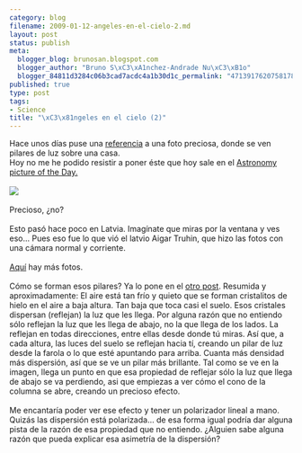 ```yaml
--- 
category: blog
filename: 2009-01-12-angeles-en-el-cielo-2.md
layout: post
status: publish
meta: 
  blogger_blog: brunosan.blogspot.com
  blogger_author: "Bruno S\xC3\xA1nchez-Andrade Nu\xC3\xB1o"
  blogger_84811d3284c06b3cad7acdc4a1b30d1c_permalink: "4713917620758178131"
published: true
type: post
tags: 
- Science
title: "\xC3\x81ngeles en el cielo (2)"
---
```

Hace unos días puse una <a href="http://brunosan.blogspot.com/2008/12/ngeles-en-el-cielo.html">referencia</a> a una foto preciosa, donde se ven pilares de luz sobre una casa.<br />Hoy no me he podido resistir a poner éste que hoy sale en el <a href="http://apod.nasa.gov/apod/ap090112.html">Astronomy picture of the Day.</a><br /><br /><a href="http://nasonurb.files.wordpress.com/2009/01/icepillar_truhin1.jpg"><img src="http://nasonurb.files.wordpress.com/2009/01/icepillar_truhin1.jpg?w=300" border="0" /></a><br /><br />Precioso, ¿no?<br /><br />Esto pasó hace poco en Latvia. Imagínate que miras por la ventana y ves eso... Pues eso fue lo que vió el latvio Aigar Truhin, que hizo las fotos con una cámara normal y corriente.<br /><br /><a href="http://spaceweather.com/submissions/large_image_popup.php?image_name=Aigar-Truhin-LightPillar_0854_1230501854.jpg">Aquí</a> hay más fotos.<br /><br />Cómo se forman esos pilares? Ya lo pone en el <a href="http://brunosan.blogspot.com/2008/12/ngeles-en-el-cielo.html">otro post</a>. Resumida y aproximadamente: El aire está tan frío y quieto que se forman cristalitos de hielo en el aire a baja altura. Tan baja que toca casi el suelo. Esos cristales dispersan (reflejan) la luz que les llega. Por alguna razón que no entiendo sólo reflejan la luz que les llega de abajo, no la que llega de los lados. La reflejan en todas direcciones, entre ellas desde donde tú miras. Así que, a cada altura, las luces del suelo se reflejan hacia tí, creando un pilar de luz desde la farola o lo que esté apuntando para arriba. Cuanta más densidad más dispersión, así que se ve un pilar más brillante. Tal como se ve en la imagen, llega un punto en que esa propiedad de reflejar sólo la luz que llega de abajo se va perdiendo, asi que empiezas a ver cómo el cono de la columna se abre, creando un precioso efecto.<br /><br />Me encantaría poder ver ese efecto y tener un polarizador lineal a mano. Quizás las dispersión está polarizada... de esa forma igual podría dar alguna pista de la razón de esa propiedad que no entiendo. ¿Alguien sabe alguna razón que pueda explicar esa asimetría de la dispersión?
